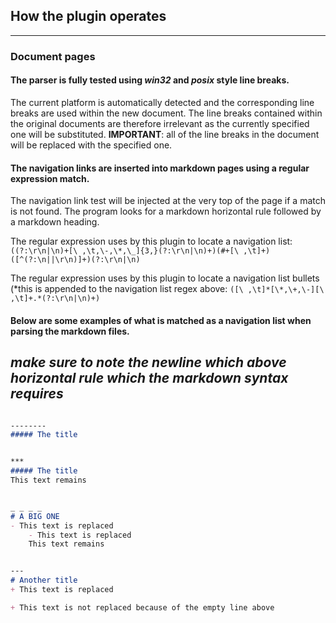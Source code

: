 ## How the plugin operates 

---
### Document pages 

#### The parser is fully tested using *win32* and *posix* style line breaks. 
The current platform is automatically detected and the corresponding line breaks are used within the new document. The line breaks contained within the original documents are therefore irrelevant as the currently specified one will be substituted.
**IMPORTANT**: all of the line breaks in the document will be replaced with the specified one.

#### The navigation links are inserted into markdown pages using a regular expression match.
The navigation link test will be injected at the very top of the page if a match is not found. The program looks for a markdown horizontal rule followed by a markdown heading.  

The regular expression uses by this plugin to locate a navigation list: 
```((?:\r\n|\n)+[\ ,\t,\-,\*,\_]{3,}(?:\r\n|\n)+)(#+[\ ,\t]+)([^(?:\n||\r\n)]+)(?:\r\n|\n)```

The regular expression uses by this plugin to locate a navigation list bullets (*this is appended to the navigation list regex above: 
```([\ ,\t]*[\*,\+,\-][\ ,\t]+.*(?:\r\n|\n)+)```

#### Below are some examples of what is matched as a navigation list when parsing the markdown files. 
*make sure to note the newline which above horizontal rule which the markdown syntax requires*
---

```markdown

--------
##### The title

```

```markdown

***
##### The title
This text remains
```

```markdown

_ _ _ _
# A BIG ONE
- This text is replaced
	- This text is replaced
	This text remains
```

```markdown

---
# Another title 
+ This text is replaced

+ This text is not replaced because of the empty line above
```
